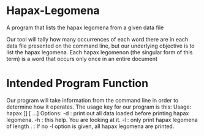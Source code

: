 # Hapax-Legomena
A program that lists the hapax legomena from a given data file

Our tool will tally how many occurrences of each word there are in each data file presented on the command line, but our
underlying objective is to list the hapax legomena. Each hapax legomenon (the singular form of this term) is a word that
occurs only once in an entire document

# Intended Program Function
Our program will take information from the command line in order to determine how it operates. The usage key for our
program is this:
Usage:
hapax [<options>] <datafile> [ <datafile> ...]
Options:
-d : print out all data loaded before printing hapax legomena.
-h : this help. You are looking at it.
-l <N> : only print hapax legomena of length <N>.
: If no -l option is given, all hapax legomena are printed.
